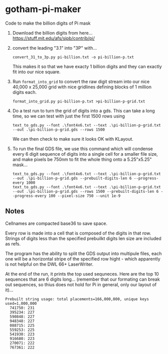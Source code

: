 # gotham-pi-maker
Code to make the billion digits of Pi mask

1. Download the billion digits from here...
    https://stuff.mit.edu/afs/sipb/contrib/pi/
2. convert the leading "3.1" into "3P" with...
    ```
    convert_31_to_3p.py pi-billion.txt -o pi-billion-p.txt
    ```
    
    This makes it so that we have exacty 1 billion digits and they can exactly fit into our nice square. 
5. Run `format_into_grid` to convert the raw digit stream into our nice 40,000 x 25,000 grid with nice gridlines defining blocks of 1 million digits each.
    ```
    format_into_grid.py pi-billion-p.txt >pi-billion-p-grid.txt
    ```
6. Do a test run to turn the grid of digits into a gds. This can take a long time, so we can test with just the first 1500 rows using
    ```
    text_to_gds.py --font .\font4x6.txt --text .\pi-billion-p-grid.txt --out .\pi-billion-p-grid.gds --rows 1500
    ```

    We can then check to make sure it looks OK with KLayout.

7. To run the final GDS file, we use this command which will condense every 6 digit sequence of digits into a single cell for a smaller file size, and make pixels be 750nm to fit the whole thing onto a 5.25"x5.25" mask... 
    ```
    text_to_gds.py --font .\font4x6.txt --text .\pi-billion-p-grid.txt --out .\pi-billion-p-grid.gds --prebuilt-digits-len 6 --progress-every 1000
    text_to_gds.py --font .\font4x6.txt --text .\pi-billion-p-grid.txt --out .\pi-billion-p-grid.gds --rows 1500 --prebuilt-digits-len 6 --progress-every 100 --pixel-size 750 --unit 1e-9
    ```

## Notes

Cellnames are compacted base36 to save space.

Every row is made into a cell that is composed of the digits in that row. Strings of digits less than the specified prebuilkt digits len size are included as refs.

The program has the ability to split the GDS output into multipule files, each one will be a horizontal stripe of the specified row hight - which apparently is not helpful on the DWL 66+ LaserWriter.

At the end of the run, it prints the top used sequneces. Here are the top 10 sequences that are 6 digits long... (remember that our formating can break out sequences, so thius does not hold for Pi in general, only our layout of it)...

```
Prebuilt string usage: total placements=166,000,000, unique keys used=1,000,000
  741750: 231
  395234: 227
  590848: 227
  948348: 227
  088715: 225
  559253: 225
  541930: 223
  916680: 223
  270071: 222
  767361: 222
```
